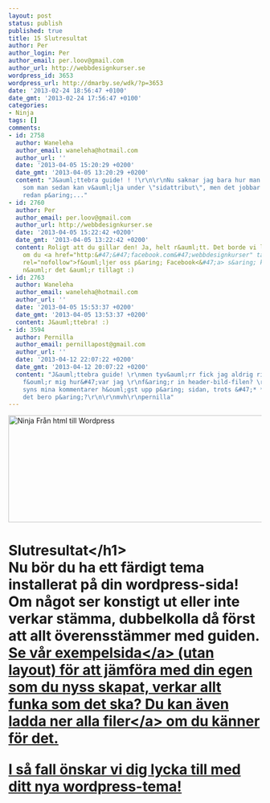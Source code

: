 ```yaml
---
layout: post
status: publish
published: true
title: 15 Slutresultat
author: Per
author_login: Per
author_email: per.loov@gmail.com
author_url: http://webbdesignkurser.se
wordpress_id: 3653
wordpress_url: http://dmarby.se/wdk/?p=3653
date: '2013-02-24 18:56:47 +0100'
date_gmt: '2013-02-24 17:56:47 +0100'
categories:
- Ninja
tags: []
comments:
- id: 2758
  author: Waneleha
  author_email: waneleha@hotmail.com
  author_url: ''
  date: '2013-04-05 15:20:29 +0200'
  date_gmt: '2013-04-05 13:20:29 +0200'
  content: "J&auml;ttebra guide! ! !\r\n\r\nNu saknar jag bara hur man g&ouml;r sidmallar
    som man sedan kan v&auml;lja under \"sidattribut\", men det jobbar ni s&auml;kert
    redan p&aring;..."
- id: 2760
  author: Per
  author_email: per.loov@gmail.com
  author_url: http://webbdesignkurser.se
  date: '2013-04-05 15:22:42 +0200'
  date_gmt: '2013-04-05 13:22:42 +0200'
  content: Roligt att du gillar den! Ja, helt r&auml;tt. Det borde vi l&auml;gga till,
    om du <a href="http:&#47;&#47;facebook.com&#47;webbdesignkurser" target="_blank"
    rel="nofollow">f&ouml;ljer oss p&aring; Facebook<&#47;a> s&aring; kan vi meddela
    n&auml;r det &auml;r tillagt :)
- id: 2763
  author: Waneleha
  author_email: waneleha@hotmail.com
  author_url: ''
  date: '2013-04-05 15:53:37 +0200'
  date_gmt: '2013-04-05 13:53:37 +0200'
  content: J&auml;ttebra! :)
- id: 3594
  author: Pernilla
  author_email: pernillapost@gmail.com
  author_url: ''
  date: '2013-04-12 22:07:22 +0200'
  date_gmt: '2013-04-12 20:07:22 +0200'
  content: "J&auml;ttebra guide! \r\nmen tyv&auml;rr fick jag aldrig riktigt klart
    f&ouml;r mig hur&#47;var jag \r\nf&aring;r in header-bild-filen? \r\n\r\nDessutom
    syns mina kommentarer h&ouml;gst upp p&aring; sidan, trots &#47;* *&#47; Vad kan
    det bero p&aring;?\r\n\r\nmvh\r\npernilla"
---
```

<p><img src="http:&#47;&#47;webbdesignkurser.se&#47;wp-content&#47;uploads&#47;2013&#47;02&#47;ninja-fran-html-till-wordpress.png" alt="Ninja Fr&aring;n html till Wordpress" width="695" height="213" class="alignnone size-full wp-image-4094" &#47;></p>
<h1>Slutresultat<&#47;h1><br />
Nu b&ouml;r du ha ett f&auml;rdigt tema installerat p&aring; din wordpress-sida!<br />
Om n&aring;got ser konstigt ut eller inte verkar st&auml;mma, dubbelkolla d&aring; f&ouml;rst att allt &ouml;verensst&auml;mmer med guiden.<br />
<a href="&#47;ninja-slutresultat&#47;" target="_blank">Se v&aring;r exempelsida<&#47;a> (utan layout) f&ouml;r att j&auml;mf&ouml;ra med din egen som du nyss skapat, verkar allt funka som det ska? Du kan &auml;ven <a href="http:&#47;&#47;webbdesignkurser.se&#47;ninja-slutresultat.zip" title="Ladda ner Zip" target="_blank">ladda ner alla filer<&#47;a> om du k&auml;nner f&ouml;r det.</p>
<p>I s&aring; fall &ouml;nskar vi dig lycka till med ditt nya wordpress-tema!</p>
